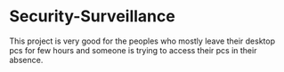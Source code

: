 # Security-Surveillance
This project is very good for the peoples who mostly leave their desktop pcs for few hours and someone is trying to access their pcs in their absence.
